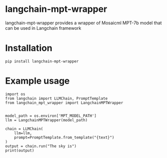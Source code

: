 # langchain-mpt-wrapper
langchain-mpt-wrapper provides a wrapper of Mosaicml MPT-7b model that can be used in Langchain framework
# Installation
`pip install langchain-mpt-wrapper`
# Example usage
```
import os
from langchain import LLMChain, PromptTemplate
from langchain_mpt_wrapper import LangchainMPTWrapper


model_path = os.environ['MPT_MODEL_PATH']
llm = LangchainMPTWrapper(model_path)

chain = LLMChain(
    llm=llm,
    prompt=PromptTemplate.from_template("{text}")
)
output = chain.run("The sky is")
print(output)
```
